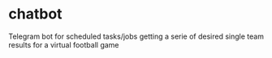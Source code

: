 # chatbot
Telegram bot for scheduled tasks/jobs getting a serie of desired single team results for a virtual football game
